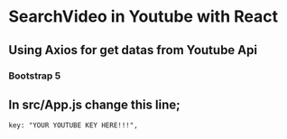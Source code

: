 # SearchVideo in Youtube with React

## Using Axios for get datas from Youtube Api 

### Bootstrap 5

## In src/App.js change this line;

```
key: "YOUR YOUTUBE KEY HERE!!!",
```
